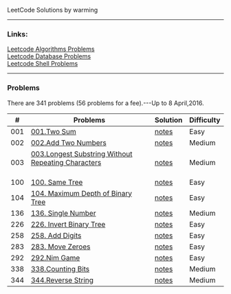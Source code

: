 LeetCode Solutions by warming  

---

### Links:
[Leetcode Algorithms Problems](https://leetcode.com/problemset/algorithms/)  
[Leetcode Database Problems](https://leetcode.com/problemset/database/)  
[Leetcode Shell Problems](https://leetcode.com/problemset/shell/)  


---

### Problems

There are 341 problems (56 problems for a fee).---Up to 8 April,2016.   


| \# | Problems  | Solution | Difficulty |  
|----|----------|----------|------------|
| 001 | [001.Two Sum](https://leetcode.com/problems/Two-Sum/) | [notes](./solutions/algorithms/001.Two_Sum/) | Easy |
| 002 | [002.Add Two Numbers](https://leetcode.com/problems/Add-Two-Numbers/) | [notes](./solutions/algorithms/002.Add_Two_Numbers/) | Medium |
| 003 | [003.Longest Substring Without Repeating Characters ](https://leetcode.com/problems/longest-substring-without-repeating-characters/)&nbsp;&nbsp;&nbsp;&nbsp;&nbsp;&nbsp;&nbsp;&nbsp;&nbsp;&nbsp;&nbsp;&nbsp;&nbsp;&nbsp;&nbsp;&nbsp;&nbsp;&nbsp;&nbsp;&nbsp;&nbsp;&nbsp;&nbsp;&nbsp;&nbsp;&nbsp;&nbsp;&nbsp;&nbsp;&nbsp;&nbsp;&nbsp; | [notes](./solutions/algorithms/003.Longest_Substring_Without_Repeating_Characters/) | Medium |
| 100 | [100. Same Tree](https://leetcode.com/problems/same-tree/) |[notes](./solutions/algorithms/100.Same_Tree) | Easy |
| 104 | [104. Maximum Depth of Binary Tree](https://leetcode.com/problems/maximum-depth-of-binary-tree/) | [notes](./solutions/algorithms/104.Maximum_Deepth_of_Binary_Tree) | Easy |
| 136 | [136. Single Number](https://leetcode.com/problems/single-number/) | [notes](./solutions/algorithms/136.Single_Number/) | Medium |
| 226 | [226. Invert Binary Tree](https://leetcode.com/problems/invert-binary-tree/) | [notes](./solutions/algorithms/226.InvertBinaryTree/) | Easy |
| 258 | [258. Add Digits](https://leetcode.com/problems/add-digits/) | [notes](./solutions/algorithms/258.Add_Digits/) | Easy |
| 283 | [283. Move Zeroes](https://leetcode.com/problems/move-zeroes/) | [notes](./solutions/algorithms/283.mowing_zeroes/) | Easy |
| 292 | [292.Nim Game](https://leetcode.com/problems/nim-game/) | [notes](./solutions/algorithms/292.Nim_Game) | Easy |
| 338 | [338.Counting Bits](https://leetcode.com/problems/counting-bits/) | [notes](./solutions/algorithms/338.Counting_Bits/) | Medium |
| 344 | [344.Reverse String](https://leetcode.com/problems/reverse-string/) | [notes](./solutions/algorithms/344.Reverse_String/) | Medium |
